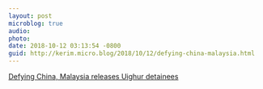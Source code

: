 ```yaml
---
layout: post
microblog: true
audio: 
photo: 
date: 2018-10-12 03:13:54 -0800
guid: http://kerim.micro.blog/2018/10/12/defying-china-malaysia.html
---
```

[Defying China, Malaysia releases Uighur detainees](https://www.reuters.com/article/us-malaysia-uighurs/defying-china-malaysia-releases-uighur-detainees-idUSKCN1ML1LH)
